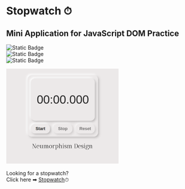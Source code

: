 # Stopwatch ⏱
## Mini Application for JavaScript DOM Practice

![Static Badge](https://img.shields.io/badge/HTML5-e6eae3?style=for-the-badge&logo=HTML5)  
![Static Badge](https://img.shields.io/badge/CSS3-e6eae3?style=for-the-badge&logo=CSS3)  
![Static Badge](https://img.shields.io/badge/JavaScript-e6eae3?style=for-the-badge&logo=JavaScript)  

<img src="./img/readme_image.png" alt="website screenshot" width="300">

Looking for a stopwatch?  
Click here ➡ [Stopwatch](https://yukosuga.github.io/stopwatch/)⏱